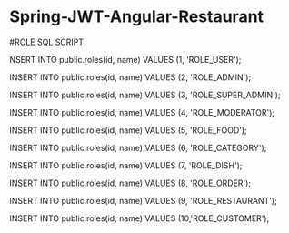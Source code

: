 # Spring-JWT-Angular-Restaurant

#ROLE SQL SCRIPT

NSERT INTO public.roles(id, name) VALUES (1, 'ROLE_USER');

INSERT INTO public.roles(id, name) VALUES (2, 'ROLE_ADMIN');

INSERT INTO public.roles(id, name) VALUES (3, 'ROLE_SUPER_ADMIN');

INSERT INTO public.roles(id, name) VALUES (4, 'ROLE_MODERATOR');

INSERT INTO public.roles(id, name) VALUES (5, 'ROLE_FOOD');

INSERT INTO public.roles(id, name) VALUES (6, 'ROLE_CATEGORY');

INSERT INTO public.roles(id, name) VALUES (7, 'ROLE_DISH');

INSERT INTO public.roles(id, name) VALUES (8, 'ROLE_ORDER');

INSERT INTO public.roles(id, name) VALUES (9, 'ROLE_RESTAURANT');

INSERT INTO public.roles(id, name) VALUES (10,'ROLE_CUSTOMER');
